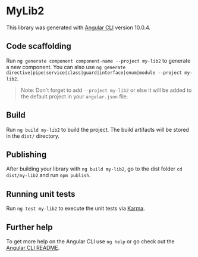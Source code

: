 # MyLib2

This library was generated with [Angular CLI](https://github.com/angular/angular-cli) version 10.0.4.

## Code scaffolding

Run `ng generate component component-name --project my-lib2` to generate a new component. You can also use `ng generate directive|pipe|service|class|guard|interface|enum|module --project my-lib2`.
> Note: Don't forget to add `--project my-lib2` or else it will be added to the default project in your `angular.json` file. 

## Build

Run `ng build my-lib2` to build the project. The build artifacts will be stored in the `dist/` directory.

## Publishing

After building your library with `ng build my-lib2`, go to the dist folder `cd dist/my-lib2` and run `npm publish`.

## Running unit tests

Run `ng test my-lib2` to execute the unit tests via [Karma](https://karma-runner.github.io).

## Further help

To get more help on the Angular CLI use `ng help` or go check out the [Angular CLI README](https://github.com/angular/angular-cli/blob/master/README.md).
